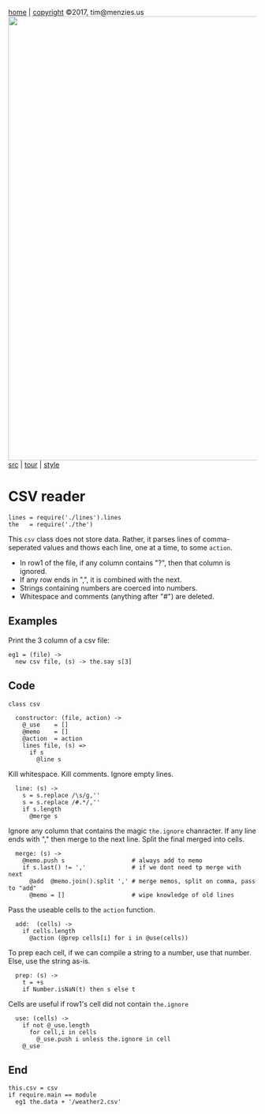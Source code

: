 [home](http://tiny.cc/koff) |
[copyright](https://github.com/koffee/script/blob/master/LICENSE.md) &copy;2017, tim&commat;menzies.us<br>
[<img width=900 src=https://raw.githubusercontent.com/koffee/script/master/img/head.jpg>](http://tiny.cc/koffee)<br>
[src](https://github.com/koffee/script/tree/master/lib) |
[tour](https://github.com/koffee/script/blob/master/docs/TOUR.md) |
[style](https://github.com/koffee/script/blob/master/docs/STYLE.md) 

# CSV reader

    lines = require('./lines').lines
    the   = require('./the')

This `csv` class does not store data. Rather, it parses lines of
comma-seperated values and thows each line, one at a time, to
some `action`.

- In row1 of the file, if any column contains "?", then that column is ignored.
- If any row ends in ",", it is combined with the next.
- Strings containing numbers are coerced into numbers.
- Whitespace and comments (anything after "#") are deleted.

## Examples

Print the 3 column of a csv file:

    eg1 = (file) -> 
      new csv file, (s) -> the.say s[3] 

## Code

    class csv

      constructor: (file, action) ->
        @_use    = []
        @memo    = []
        @action  = action
        lines file, (s) =>
          if s
            @line s

Kill whitespace. Kill comments. Ignore empty lines.

      line: (s) ->
        s = s.replace /\s/g,''
        s = s.replace /#.*/,''
        if s.length
          @merge s

Ignore any column that contains the magic `the.ignore` chanracter.
If any line ends with "," then merge
to the next line.  Split the final merged into cells.  

      merge: (s) ->
        @memo.push s                   # always add to memo
        if s.last() != ','             # if we dont need tp merge with next
          @add  @memo.join().split ',' # merge memos, split on comma, pass to "add"
          @memo = []                   # wipe knowledge of old lines

Pass the useable  cells to the `action` function.

      add:  (cells) ->
        if cells.length
          @action (@prep cells[i] for i in @use(cells))

To prep each cell, if we can compile a string to a number,
use that number. Else, use the string as-is.

      prep: (s) ->
        t = +s
        if Number.isNaN(t) then s else t

Cells are useful if row1's cell did not contain `the.ignore`

      use: (cells) ->
        if not @_use.length
          for cell,i in cells
            @_use.push i unless the.ignore in cell
        @_use

## End 

    this.csv = csv
    if require.main == module
      eg1 the.data + '/weather2.csv'
